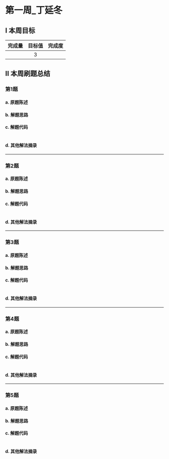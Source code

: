 # 第一周_丁延冬

## I 本周目标

| 完成量 | 目标值 | 完成度 |
| :----: | :----: | :----: |
|        |   3    |        |

## II 本周刷题总结

### 第1题

#### a. 原题陈述



#### b. 解题思路



#### c. 解题代码

```

```

#### d. 其他解法摘录



------



### 第2题

#### a. 原题陈述



#### b. 解题思路



#### c. 解题代码

```

```

#### d. 其他解法摘录



------



### 第3题

#### a. 原题陈述



#### b. 解题思路



#### c. 解题代码

```

```

#### d. 其他解法摘录





------



### 第4题

#### a. 原题陈述



#### b. 解题思路



#### c. 解题代码

```

```

#### d. 其他解法摘录





------



### 第5题

#### a. 原题陈述



#### b. 解题思路



#### c. 解题代码

```

```

#### d. 其他解法摘录